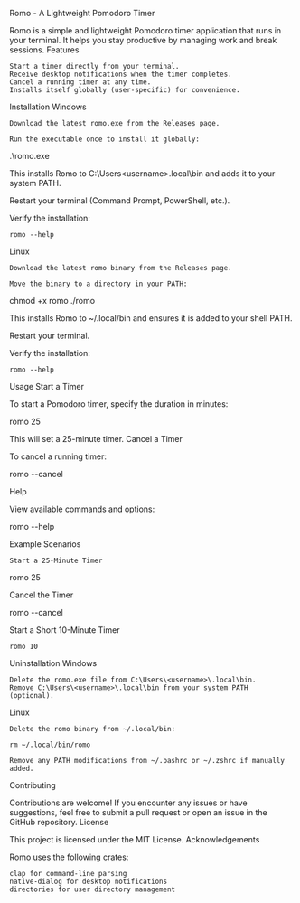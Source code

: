 Romo - A Lightweight Pomodoro Timer

Romo is a simple and lightweight Pomodoro timer application that runs in your terminal. It helps you stay productive by managing work and break sessions.
Features

    Start a timer directly from your terminal.
    Receive desktop notifications when the timer completes.
    Cancel a running timer at any time.
    Installs itself globally (user-specific) for convenience.

Installation
Windows

    Download the latest romo.exe from the Releases page.

    Run the executable once to install it globally:

.\romo.exe

This installs Romo to C:\Users\<username>\.local\bin and adds it to your system PATH.

Restart your terminal (Command Prompt, PowerShell, etc.).

Verify the installation:

    romo --help

Linux

    Download the latest romo binary from the Releases page.

    Move the binary to a directory in your PATH:

chmod +x romo
./romo

This installs Romo to ~/.local/bin and ensures it is added to your shell PATH.

Restart your terminal.

Verify the installation:

    romo --help

Usage
Start a Timer

To start a Pomodoro timer, specify the duration in minutes:

romo 25

This will set a 25-minute timer.
Cancel a Timer

To cancel a running timer:

romo --cancel

Help

View available commands and options:

romo --help

Example Scenarios

    Start a 25-Minute Timer

romo 25

Cancel the Timer

romo --cancel

Start a Short 10-Minute Timer

    romo 10

Uninstallation
Windows

    Delete the romo.exe file from C:\Users\<username>\.local\bin.
    Remove C:\Users\<username>\.local\bin from your system PATH (optional).

Linux

    Delete the romo binary from ~/.local/bin:

    rm ~/.local/bin/romo

    Remove any PATH modifications from ~/.bashrc or ~/.zshrc if manually added.

Contributing

Contributions are welcome! If you encounter any issues or have suggestions, feel free to submit a pull request or open an issue in the GitHub repository.
License

This project is licensed under the MIT License.
Acknowledgements

Romo uses the following crates:

    clap for command-line parsing
    native-dialog for desktop notifications
    directories for user directory management

